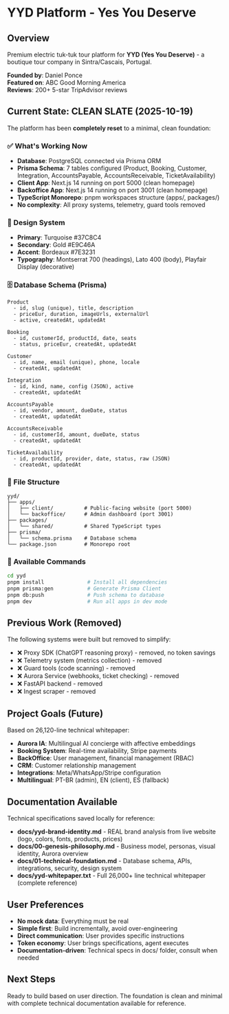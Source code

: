 # YYD Platform - Yes You Deserve

## Overview
Premium electric tuk-tuk tour platform for **YYD (Yes You Deserve)** - a boutique tour company in Sintra/Cascais, Portugal.

**Founded by**: Daniel Ponce  
**Featured on**: ABC Good Morning America  
**Reviews**: 200+ 5-star TripAdvisor reviews  

## Current State: CLEAN SLATE (2025-10-19)

The platform has been **completely reset** to a minimal, clean foundation:

### ✅ What's Working Now
- **Database**: PostgreSQL connected via Prisma ORM
- **Prisma Schema**: 7 tables configured (Product, Booking, Customer, Integration, AccountsPayable, AccountsReceivable, TicketAvailability)
- **Client App**: Next.js 14 running on port 5000 (clean homepage)
- **Backoffice App**: Next.js 14 running on port 3001 (clean homepage)
- **TypeScript Monorepo**: pnpm workspaces structure (apps/, packages/)
- **No complexity**: All proxy systems, telemetry, guard tools removed

### 🎨 Design System
- **Primary**: Turquoise #37C8C4
- **Secondary**: Gold #E9C46A
- **Accent**: Bordeaux #7E3231
- **Typography**: Montserrat 700 (headings), Lato 400 (body), Playfair Display (decorative)

### 🗄️ Database Schema (Prisma)
```
Product
  - id, slug (unique), title, description
  - priceEur, duration, imageUrls, externalUrl
  - active, createdAt, updatedAt

Booking
  - id, customerId, productId, date, seats
  - status, priceEur, createdAt, updatedAt

Customer
  - id, name, email (unique), phone, locale
  - createdAt, updatedAt

Integration
  - id, kind, name, config (JSON), active
  - createdAt, updatedAt

AccountsPayable
  - id, vendor, amount, dueDate, status
  - createdAt, updatedAt

AccountsReceivable
  - id, customerId, amount, dueDate, status
  - createdAt, updatedAt

TicketAvailability
  - id, productId, provider, date, status, raw (JSON)
  - createdAt, updatedAt
```

### 📂 File Structure
```
yyd/
├── apps/
│   ├── client/          # Public-facing website (port 5000)
│   └── backoffice/      # Admin dashboard (port 3001)
├── packages/
│   └── shared/          # Shared TypeScript types
├── prisma/
│   └── schema.prisma    # Database schema
└── package.json         # Monorepo root
```

### 🚀 Available Commands
```bash
cd yyd
pnpm install              # Install all dependencies
pnpm prisma:gen           # Generate Prisma Client
pnpm db:push              # Push schema to database
pnpm dev                  # Run all apps in dev mode
```

## Previous Work (Removed)
The following systems were built but removed to simplify:
- ❌ Proxy SDK (ChatGPT reasoning proxy) - removed, no token savings
- ❌ Telemetry system (metrics collection) - removed
- ❌ Guard tools (code scanning) - removed
- ❌ Aurora Service (webhooks, ticket checking) - removed
- ❌ FastAPI backend - removed
- ❌ Ingest scraper - removed

## Project Goals (Future)
Based on 26,120-line technical whitepaper:
- **Aurora IA**: Multilingual AI concierge with affective embeddings
- **Booking System**: Real-time availability, Stripe payments
- **BackOffice**: User management, financial management (RBAC)
- **CRM**: Customer relationship management
- **Integrations**: Meta/WhatsApp/Stripe configuration
- **Multilingual**: PT-BR (admin), EN (client), ES (fallback)

## Documentation Available
Technical specifications saved locally for reference:
- **docs/yyd-brand-identity.md** - REAL brand analysis from live website (logo, colors, fonts, products, prices)
- **docs/00-genesis-philosophy.md** - Business model, personas, visual identity, Aurora overview
- **docs/01-technical-foundation.md** - Database schema, APIs, integrations, security, design system
- **docs/yyd-whitepaper.txt** - Full 26,000+ line technical whitepaper (complete reference)

## User Preferences
- **No mock data**: Everything must be real
- **Simple first**: Build incrementally, avoid over-engineering
- **Direct communication**: User provides specific instructions
- **Token economy**: User brings specifications, agent executes
- **Documentation-driven**: Technical specs in docs/ folder, consult when needed

## Next Steps
Ready to build based on user direction. The foundation is clean and minimal with complete technical documentation available for reference.
